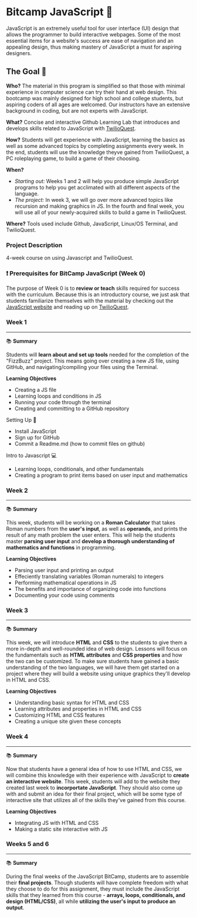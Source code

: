 # Bitcamp JavaScript :rocket: 

JavaScript is an extremely useful tool for user interface (UI) design that allows the programmer to build interactive webpages.  Some of the most essential items for a website's success are ease of navigation and an appealing design, thus making mastery of JavaScript a must for aspiring designers.

## The Goal 🥅

**Who?**  The material in this program is simplified so that those with minimal experience in computer science can try their hand at web design. This bootcamp was mainly designed for high school and college students, but aspiring coders of all ages are welcomed. Our instructors have an extensive background in coding, but are not experts with JavaScript.

**What?** Concise and interactive Github Learning Lab that introduces and develops skills related to JavaScript with [TwilioQuest](https://www.twilio.com/quest).

**How?** Students will get experience with JavaScript, learning the basics as well as some advanced topics by completing assignments every week. In the end, students will use the knowledge theyve gained from TwilioQuest, a PC roleplaying game, to build a game of their choosing. 

**When?** 

* *Starting out:* Weeks 1 and 2 will help you produce simple JavaScript programs to help you get acclimated with all different aspects of the language.
* *The project:* In week 3, we will go over more advanced topics like recursion and making graphics in JS. In the fourth and final week, you will use all of your newly-acquired skills to build a game in TwilioQuest.

**Where?** Tools used include Github, JavaScript, Linux/OS Terminal, and TwilioQuest.

### Project Description

4-week course on using Javascript and TwilioQuest.

### ❗ Prerequisites for BitCamp JavaScript (Week 0)

The purpose of Week 0 is to **review or teach** skills required for success with the curriculum. Because this is an introductory course, we just ask that students familiarize themselves with the material by checking out the [JavaScript website](https://www.javascript.com) and reading up on [TwilioQuest](https://www.twilio.com/quest).

### **Week 1**

***

📚 **Summary**

Students will **learn about and set up tools** needed for the completion of the "FizzBuzz" project. This means going over creating a new JS file, using GitHub, and navigating/compiling your files using the Terminal.

**Learning Objectives**

- Creating a JS file
- Learning loops and conditions in JS
- Running your code through the terminal
- Creating and committing to a GitHub repository

Setting Up 👷

- Install JavaScript
- Sign up for GitHub
- Commit a Readme.md (how to commit files on github)

Intro to Javascript 💻

- Learning loops, conditionals, and other fundamentals
- Creating a program to print items based on user input and mathematics

### **Week 2**

***

📚 **Summary**

This week, students will be working on a **Roman Calculator** that takes Roman numbers from the **user's input**, as well as **operands**, and prints the result of any math problem the user enters.  This will help the students master **parsing user input** and **develop a thorough understanding of mathematics and functions** in programming.

**Learning Objectives**

- Parsing user input and printing an output
- Effeciently translating variables (Roman numerals) to integers
- Performing mathematical operations in JS
- The benefits and importance of organizing code into functions
- Documenting your code using comments

### **Week 3**

***

:books: **Summary**

This week, we will introduce **HTML** and **CSS** to the students to give them a more in-depth and well-rounded idea of web design.  Lessons will focus on the fundamentals such as **HTML attributes** and **CSS properties** and how the two can be customized.  To make sure students have gained a basic understanding of the two languages, we will have them get started on a project where they will build a website using unique graphics they'll develop in HTML and CSS.

**Learning Objectives**

- Understanding basic syntax for HTML and CSS
- Learning attributes and properties in HTML and CSS
- Customizing HTML and CSS features
- Creating a unique site given these concepts

### **Week 4**

***

:books: **Summary**

Now that students have a general idea of how to use HTML and CSS, we will combine this knowledge with their experience with JavaScript to **create an interactive website**.  This week, students will add to the website they created last week to **incorportate JavaScript**.  They should also come up with and submit an idea for their final project, which will be some type of interactive site that utilizes all of the skills they've gained from this course. 

**Learning Objectives**

- Integrating JS with HTML and CSS
- Making a static site interactive with JS

### **Weeks 5 and 6**

***

:books: **Summary**

During the final weeks of the JavaScript BitCamp, students are to assemble their **final projects**.  Though students will have complete freedom with what they choose to do for this assignment, they must include the JavaScript skills that they learned from this course - **arrays, loops, conditionals, and design (HTML/CSS)**, all while **utilizing the user's input to produce an output**.  

